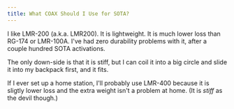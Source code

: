```yaml
---
title: What COAX Should I Use for SOTA?
---
```


I like LMR-200 (a.k.a. LMR200).  It is lightweight. It is much lower loss than RG-174 or LMR-100A.  I've had zero durability problems with it, after a couple hundred SOTA activations.

The only down-side is that it is stiff, but I can coil it into a big circle and slide it into my backpack first, and it fits.

If I ever set up a home station, I'll probably use LMR-400 because it is sligtly lower loss and the extra weight isn't a problem at home.  (It is *stiff* as the devil though.)